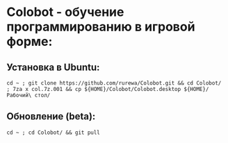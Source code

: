 # Colobot - обучение программированию в игровой форме:

## Установка в Ubuntu:

`cd ~ ; git clone https://github.com/rurewa/Colobot.git && cd Colobot/ ; 7za x col.7z.001 && cp ${HOME}/Colobot/Colobot.desktop ${HOME}/Рабочий\ стол/`

## Обновление (beta):

`cd ~ ; cd Colobot/ && git pull`
